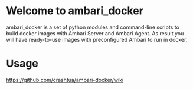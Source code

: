 # Welcome to ambari_docker

ambari_docker is a set of python modules and command-line scripts to build docker images with Ambari Server and Ambari Agent. As result you will have ready-to-use images with preconfigured Ambari to run in docker.
# Usage
https://github.com/crashtua/ambari-docker/wiki
